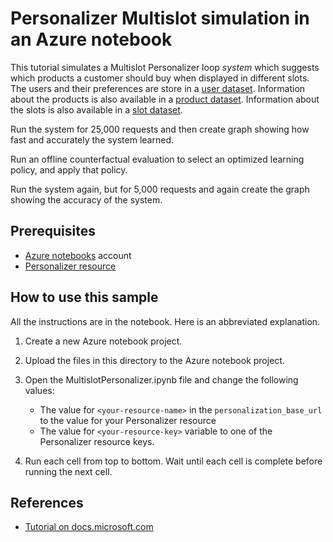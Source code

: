 # Personalizer Multislot simulation in an Azure notebook

This tutorial simulates a Multislot Personalizer loop _system_ which suggests which products a customer should buy when displayed in different slots. The users and their preferences are store in a [user dataset](simulated_users.json). Information about the products is also available in a [product dataset](products.json). Information about the slots is also available in a [slot dataset](slots.json).

Run the system for 25,000 requests and then create graph showing how fast and accurately the system learned. 

Run an offline counterfactual evaluation to select an optimized learning policy, and apply that policy.

Run the system again, but for 5,000 requests and again create the graph showing the accuracy of the system.

## Prerequisites

* [Azure notebooks](https://notebooks.azure.com/) account
* [Personalizer resource](https://ms.portal.azure.com/#create/Microsoft.CognitiveServicesPersonalizer)

## How to use this sample

All the instructions are in the notebook. Here is an abbreviated explanation.

1. Create a new Azure notebook project.
1. Upload the files in this directory to the Azure notebook project. 
1. Open the MultislotPersonalizer.ipynb file and change the following values:

    * The value for `<your-resource-name>` in the `personalization_base_url` to the value for your Personalizer resource
    * The value for `<your-resource-key>` variable to one of the Personalizer resource keys. 

1. Run each cell from top to bottom. Wait until each cell is complete before running the next cell. 

## References

* [Tutorial on docs.microsoft.com](https://docs.microsoft.com/azure/cognitive-services/personalizer/tutorial-use-azure-notebook-generate-loop-data)